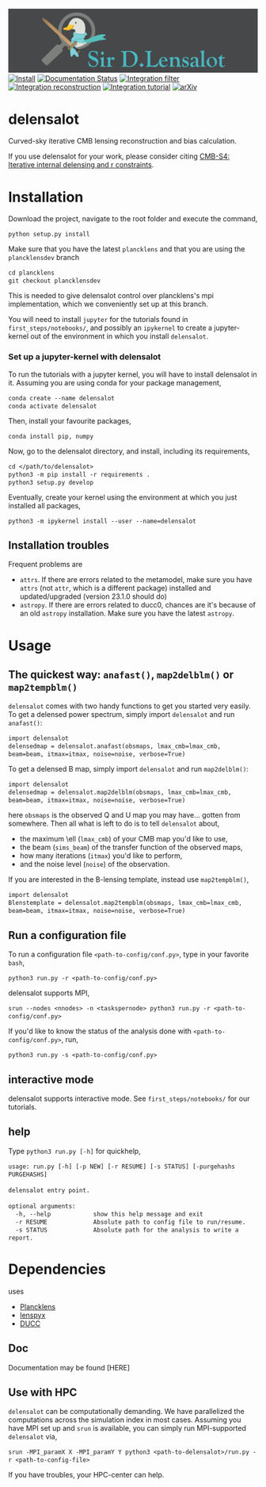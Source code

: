 ![delensalot logo](res/dlensalot2.PNG)
[![Install](https://github.com/NextGenCMB/delensalot/actions/workflows/install.yaml/badge.svg?branch=sims&event=pull_request)](https://github.com/NextGenCMB/delensalot/actions/workflows/install.yaml)
[![Documentation Status](https://readthedocs.org/projects/delensalot/badge/?version=latest)](https://delensalot.readthedocs.io/en/latest/?badge=latest)
[![Integration filter](https://github.com/NextGenCMB/delensalot/actions/workflows/integration_filter.yaml/badge.svg?branch=sims&event=pull_request)](https://github.com/NextGenCMB/delensalot/actions/workflows/integration_filter.yaml)
[![Integration reconstruction](https://github.com/NextGenCMB/delensalot/actions/workflows/unit_reconstruction.yaml/badge.svg?branch=sims&event=pull_request)](https://github.com/NextGenCMB/delensalot/actions/workflows/integration_reconstruction.yaml)
[![Integration tutorial](https://github.com/NextGenCMB/delensalot/actions/workflows/integration_tutorial.yaml/badge.svg?branch=sims&event=pull_request)](https://github.com/NextGenCMB/delensalot/actions/workflows/integration_tutorial.yaml)
[![arXiv](https://img.shields.io/badge/arXiv-2302.01942-red)](https://arxiv.org/abs/2310.06729)

# delensalot
Curved-sky iterative CMB lensing reconstruction and bias calculation.

If you use delensalot for your work, please consider citing [CMB-S4: Iterative internal delensing and r constraints](https://arxiv.org/abs/2310.06729).

# Installation
Download the project, navigate to the root folder and execute the command,

``` 
python setup.py install
```

Make sure that you have the latest `plancklens` and that you are using the `plancklensdev` branch
```
cd plancklens
git checkout plancklensdev
```
This is needed to give delensalot control over plancklens's mpi implementation, which we conveniently set up at this branch.

You will need to install `jupyter` for the tutorials found in `first_steps/notebooks/`, and possibly an `ipykernel` to create a jupyter-kernel out of the environment in which you install `delensalot`.

### Set up a jupyter-kernel with delensalot

To run the tutorials with a jupyter kernel, you will have to install delensalot in it. Assuming you are using conda for your package management,

```
conda create --name delensalot
conda activate delensalot
```

Then, install your favourite packages,

```
conda install pip, numpy
```

Now, go to the delensalot directory, and install, including its requirements,

```
cd </path/to/delensalot>
python3 -m pip install -r requirements .
python3 setup.py develop
```

Eventually, create your kernel using the environment at which you just installed all packages,
```
python3 -m ipykernel install --user --name=delensalot
```

## Installation troubles

Frequent problems are
 * `attrs`. If there are errors related to the metamodel, make sure you have `attrs` (not `attr`, which is a different package) installed and updated/upgraded (version 23.1.0 should do)
 * `astropy`. If there are errors related to ducc0, chances are it's because of an old `astropy` installation. Make sure you have the latest `astropy`.

# Usage

## The quickest way: `anafast()`, `map2delblm()` or `map2tempblm()`

`delensalot` comes with two handy functions to get you started very easily.
To get a delensed power spectrum, simply import `delensalot` and run `anafast()`:
```
import delensalot
delensedmap = delensalot.anafast(obsmaps, lmax_cmb=lmax_cmb, beam=beam, itmax=itmax, noise=noise, verbose=True)
```

To get a delensed B map, simply import `delensalot` and run `map2delblm()`:
```
import delensalot
delensedmap = delensalot.map2delblm(obsmaps, lmax_cmb=lmax_cmb, beam=beam, itmax=itmax, noise=noise, verbose=True)
```

here `obsmaps` is the observed Q and U map you may have... gotten from somewhere. Then all what is left to do is to tell `delensalot` about,
 * the maximum \ell (`lmax_cmb`) of your CMB map you'd like to use,
 * the beam (`sims_beam`) of the transfer function of the observed maps,
 * how many iterations (`itmax`) you'd like to perform,
 * and the noise level (`noise`) of the observation.

If you are interested in the B-lensing template, instead use `map2tempblm()`,
```
import delensalot
Blenstemplate = delensalot.map2tempblm(obsmaps, lmax_cmb=lmax_cmb, beam=beam, itmax=itmax, noise=noise, verbose=True)
```

## Run a configuration file

To run a configuration file `<path-to-config/conf.py>`, type in your favorite `bash`,
``` 
python3 run.py -r <path-to-config/conf.py>
```

delensalot supports MPI,

```
srun --nodes <nnodes> -n <taskspernode> python3 run.py -r <path-to-config/conf.py>
```

If you'd like to know the status of the analysis done with `<path-to-config/conf.py>`, run,
```
python3 run.py -s <path-to-config/conf.py>
```

## interactive mode

delensalot supports interactive mode. See `first_steps/notebooks/` for our tutorials.


## help

Type `python3 run.py [-h]` for quickhelp,
```
usage: run.py [-h] [-p NEW] [-r RESUME] [-s STATUS] [-purgehashs PURGEHASHS]

delensalot entry point.

optional arguments:
  -h, --help            show this help message and exit
  -r RESUME             Absolute path to config file to run/resume.
  -s STATUS             Absolute path for the analysis to write a report.

```


# Dependencies

 uses
  * [Plancklens](https://github.com/carronj/plancklens)
  * [lenspyx](https://github.com/carronj/lenspyx)
  * [DUCC](https://github.com/mreineck/ducc)

## Doc
Documentation may be found [HERE]


## Use with HPC
`delensalot` can be computationally demanding.
We have parallelized the computations across the simulation index in most cases. Assuming you have MPI set up and `srun` is available, you can simply run MPI-supported `delensalot` via,

```
srun -MPI_paramX X -MPI_paramY Y python3 <path-to-delensalot>/run.py -r <path-to-config-file>
```

If you have troubles, your HPC-center can help.
